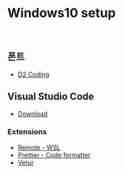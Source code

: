 # Windows10 setup

​

## 폰트

- [D2 Coding](https://github.com/naver/d2codingfont)
  ​

## Visual Studio Code

- [Download](https://code.visualstudio.com/)

### Extensions

- [Remote - WSL](https://marketplace.visualstudio.com/items?itemName=ms-vscode-remote.remote-wsl)
- [Prettier - Code formatter](https://marketplace.visualstudio.com/items?itemName=esbenp.prettier-vscode)
- [Vetur](https://marketplace.visualstudio.com/items?itemName=octref.vetur)
